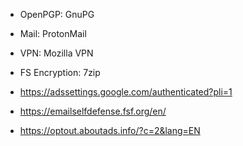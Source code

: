 

* OpenPGP: GnuPG
* Mail:  ProtonMail
* VPN: Mozilla VPN
* FS Encryption: 7zip


* https://adssettings.google.com/authenticated?pli=1
* https://emailselfdefense.fsf.org/en/
* https://optout.aboutads.info/?c=2&lang=EN
